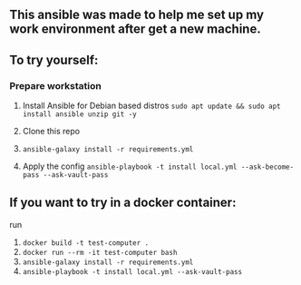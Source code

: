 ## This ansible was made to help me set up my work environment after get a new machine.

## To try yourself:

### Prepare workstation

1. Install Ansible for Debian based distros
   `sudo apt update && sudo apt install ansible unzip git -y`

2. Clone this repo

3. `ansible-galaxy install -r requirements.yml`

4. Apply the config
   `ansible-playbook -t install local.yml --ask-become-pass --ask-vault-pass`

## If you want to try in a docker container:

run

1. `docker build -t test-computer .`
   <br>
2. `docker run --rm -it test-computer bash`
   <br>
3. `ansible-galaxy install -r requirements.yml`
   <br>
4. `ansible-playbook -t install local.yml --ask-vault-pass`

